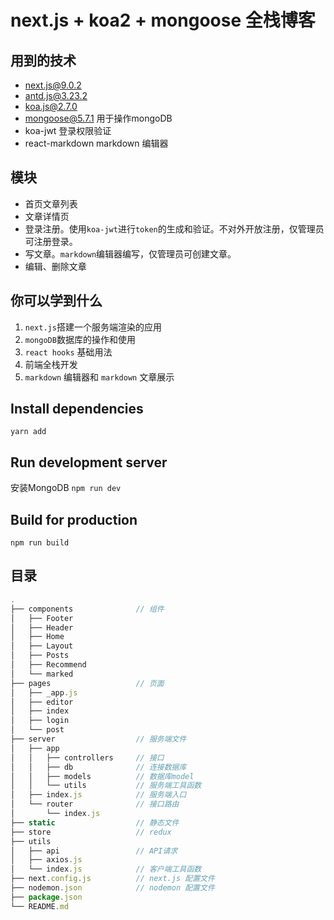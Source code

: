 # next.js + koa2 + mongoose 全栈博客

## 用到的技术
- next.js@9.0.2
- antd.js@3.23.2
- koa.js@2.7.0
- mongoose@5.7.1  用于操作mongoDB
- koa-jwt  登录权限验证
- react-markdown  markdown 编辑器

## 模块
- 首页文章列表
- 文章详情页
- 登录注册。使用`koa-jwt`进行`token`的生成和验证。不对外开放注册，仅管理员可注册登录。
- 写文章。`markdown`编辑器编写，仅管理员可创建文章。
- 编辑、删除文章

## 你可以学到什么
1. `next.js`搭建一个服务端渲染的应用
2. `mongoDB`数据库的操作和使用
3. `react hooks` 基础用法
4. 前端全栈开发
5. `markdown` 编辑器和 `markdown` 文章展示

## Install dependencies
`yarn add`

## Run development server
安装MongoDB
`npm run dev`

## Build for production
`npm run build`

## 目录
```javascript
.
├── components              // 组件
│   ├── Footer
│   ├── Header
│   ├── Home
│   ├── Layout
│   ├── Posts
│   ├── Recommend
│   └── marked
├── pages                   // 页面
│   ├── _app.js
│   ├── editor
│   ├── index
│   ├── login
│   └── post
├── server                  // 服务端文件
│   ├── app
│   │   ├── controllers     // 接口
│   │   ├── db              // 连接数据库
│   │   ├── models          // 数据库model
│   │   └── utils           // 服务端工具函数
│   ├── index.js            // 服务端入口
│   └── router              // 接口路由
│       └── index.js
├── static                  // 静态文件
├── store                   // redux
├── utils
│   ├── api                 // API请求
│   ├── axios.js
│   └── index.js            // 客户端工具函数
├── next.config.js          // next.js 配置文件
├── nodemon.json            // nodemon 配置文件
├── package.json
└── README.md
```